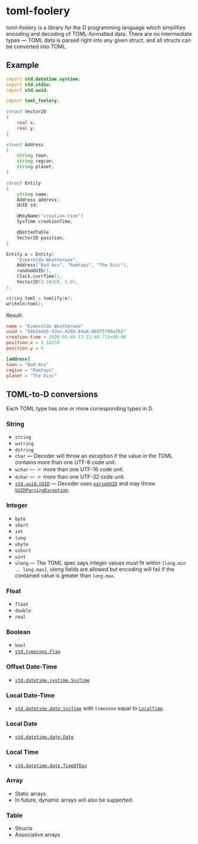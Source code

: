 # toml-foolery

toml-foolery is a library for the D programming language which simplifies encoding and decoding of TOML-formatted data. There are no intermediate types — TOML data is parsed right into any given struct, and all structs can be converted into TOML.

## Example

```d
import std.datetime.systime;
import std.stdio;
import std.uuid;

import toml_foolery;

struct Vector2D
{
    real x;
    real y;
}

struct Address
{
    string town;
    string region;
    string planet;
}

struct Entity
{
    string name;
    Address address;
    UUID id;

    @KeyName("creation-time")
    SysTime creationTime;

    @DottedTable
    Vector2D position;
}

Entity e = Entity(
    "Esmerelda Weatherwax",
    Address("Bad Ass", "Ramtops", "The Disc"),
    randomUUID(),
    Clock.currTime(),
    Vector2D(3.14159, 5.0),
);

string toml = tomlify(e);
writeln(toml);
```

Result:

```toml
name = "Esmerelda Weatherwax"
uuid = "58b2eda5-43ac-426b-84a8-86875799a7b2"
creation-time = 2020-01-04 17:11:44.713+00:00
position.x = 3.14159
position.y = 5

[address]
town = "Bad Ass"
region = "Ramtops"
planet = "The Disc"
```

## TOML-to-D conversions

Each TOML type has one or more corresponding types in D.

### String
- `string`
- `wstring`
- `dstring`
- `char` — Decoder will throw an exception if the value in the TOML contains more than one UTF-8 code unit.
- `wchar` — 〃 more than one UTF-16 code unit.
- `dchar` — 〃 more than one UTF-32 code unit.
- [`std.uuid.UUID`](https://dlang.org/library/std/uuid/uuid.html) — Decoder uses [`parseUUID`](https://dlang.org/library/std/uuid/parse_uuid.html) and may throw [`UUIDParsingException`](https://dlang.org/library/std/uuid/uuid_parsing_exception.html).

### Integer
- `byte`
- `short`
- `int`
- `long`
- `ubyte`
- `ushort`
- `uint`
- `ulong` — The TOML spec says integer values must fit within `[long.min .. long.max]`. ulong fields are allowed but encoding will fail if the contained value is greater than `long.max`.

### Float
- `float`
- `double`
- `real`

### Boolean
- `bool`
- [`std.typecons.Flag`](https://dlang.org/library/std/typecons/flag.html)

### Offset Date-Time
- [`std.datetime.systime.SysTime`](https://dlang.org/library/std/datetime/systime/sys_time.html)

### Local Date-Time
- [`std.datetime.date.SysTime`](https://dlang.org/library/std/datetime/date/date_time.html) with `timezone` equal to [`LocalTime`](https://dlang.org/library/std/datetime/timezone/local_time.html).

### Local Date
- [`std.datetime.date.Date`](https://dlang.org/library/std/datetime/date/date.html)

### Local Time
- [`std.datetime.date.TimeOfDay`](https://dlang.org/library/std/datetime/date/time_of_day.html)

### Array
- Static arrays
- In future, dynamic arrays will also be supported.

### Table
- Structs
- Associative arrays
